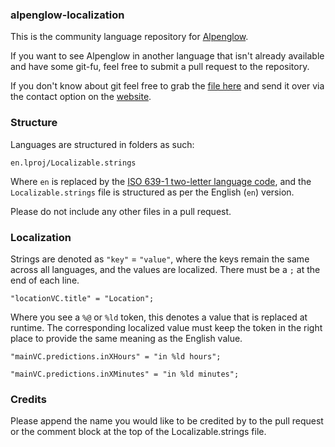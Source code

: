 ### alpenglow-localization

This is the community language repository for [Alpenglow](https://itunes.apple.com/app/id978589174).

If you want to see Alpenglow in another language that isn't already available and have some git-fu, feel free to submit a pull request to the repository.

If you don't know about git feel free to grab the [file here](https://github.com/ay8s/alpenglow-localization/blob/master/en.lproj/Localizable.strings) and send it over via the contact option on the [website](https://alpenglowapp.com).


### Structure
Languages are structured in folders as such:

`en.lproj/Localizable.strings`

Where `en` is replaced by the [ISO 639-1 two-letter language code](https://en.wikipedia.org/wiki/List_of_ISO_639-1_codes), and the `Localizable.strings` file is structured as per the English (`en`) version.

Please do not include any other files in a pull request.

### Localization

Strings are denoted as `"key"` = `"value"`, where the keys remain the same across all languages, and the values are localized. There must be a `;` at the end of each line.

`"locationVC.title" = "Location";`

Where you see a `%@` or `%ld` token, this denotes a value that is replaced at runtime. The corresponding localized value must keep the token in the right place to provide the same meaning as the English value.

`"mainVC.predictions.inXHours" = "in %ld hours";`

`"mainVC.predictions.inXMinutes" = "in %ld minutes";`


### Credits

Please append the name you would like to be credited by to the pull request or the comment block at the top of the Localizable.strings file.